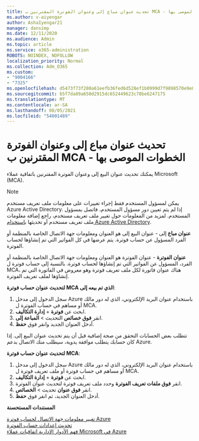 ```yaml
---
title: تحديث عنوان مباع إلى وعنوان الفوترة المقترنين ب MCA - الخطوات الموصى بها
ms.author: v-aiyengar
author: AshaIyengar21
manager: dansimp
ms.date: 12/11/2020
ms.audience: Admin
ms.topic: article
ms.service: o365-administration
ROBOTS: NOINDEX, NOFOLLOW
localization_priority: Normal
ms.collection: Adm_O365
ms.custom:
- "9004166"
- "7325"
ms.openlocfilehash: d5473f73f280a61eefb36fed6d528ef1b0999d7f9898570e9e8eb24105a1cfa6
ms.sourcegitcommit: b5f7da89a650d2915dc652449623c78be6247175
ms.translationtype: MT
ms.contentlocale: ar-SA
ms.lasthandoff: 08/05/2021
ms.locfileid: "54001489"
---
```

# <a name="update-sold-to-and-bill-to-address-associated-to-your-mca---recommended-steps"></a>تحديث عنوان مباع إلى وعنوان الفوترة المقترنين ب MCA - الخطوات الموصى بها

يمكنك تحديث عنوان البيع إلى وعنوان الفوترة المقترنين باتفاقية عملاء Microsoft (MCA). 

> [!NOTE]
> يمكن لمسؤول المستخدم فقط إجراء تغييرات على معلومات ملف تعريف مستخدم Azure Active Directory. إذا لم يتم تعيين دور مسؤول المستخدم، فاتصل بمسؤول المستخدم. لمزيد من المعلومات حول تغيير ملف تعريف مستخدم، راجع إضافة معلومات ملف تعريف مستخدم أو تحديثها [باستخدام Azure Active Directory](https://docs.microsoft.com/azure/active-directory/fundamentals/active-directory-users-profile-azure-portal).

**عنوان مباع** إلى - عنوان البيع إلى هو العنوان ومعلومات جهة الاتصال الخاصة بالمنظمة أو الفرد المسؤول عن حساب فوترة. يتم عرضها في كل الفواتير التي تم إنشاؤها لحساب الفوترة.

**عنوان الفوترة** - عنوان الفوترة هو العنوان ومعلومات جهة الاتصال الخاصة بالمنظمة أو الفرد، المسؤول عن الفواتير التي تم إنشاؤها لحساب فوترة. بالنسبة إلى حساب فوترة ل MCA، هناك عنوان فاتورة لكل ملف تعريف فوترة وهو معروض في الفاتورة التي تم إنشاؤها لملف تعريف الفوترة.

**لتحديث عنوان حساب فوترة MCA الذي تم بيعه إلى**:

1. سجل الدخول إلى مدخل Azure باستخدام عنوان البريد الإلكتروني، الذي له دور مالك أو مساهم في حساب الفوترة ل MCA.
1. ابحث عن **فوترة**  +  **إدارة التكاليف**.
1. انقر **فوق خصائص** التحديث  >  **المباعة إلى**.
1. أدخل العنوان الجديد وانقر فوق **حفظ**.

تتطلب بعض الحسابات التحقق من صحة إضافية قبل أن يتم تحديث عنوان البيع إلى. إذا كان حسابك يتطلب موافقة يدوية، سيطلب منك الاتصال بدعم Azure.

**لتحديث عنوان حساب فوترة MCA**: 

1. سجل الدخول إلى مدخل Azure باستخدام عنوان البريد الإلكتروني، الذي له دور مالك أو مساهم في حساب فوترة أو ملف تعريف فوترة ل MCA.
1. ابحث عن **فوترة**  +  **إدارة التكاليف**.
1. انقر **فوق ملفات تعريف الفوترة** وحدد ملف تعريف فوترة لتحديث عنوان الفوترة.
1. انقر **فوق عنوان** تحديث  >  **الخصائص**.
1. أدخل العنوان الجديد، ثم انقر فوق **حفظ**.

**المستندات المستحسنة**

[تغيير معلومات جهة الاتصال لحساب فوترة Azure](https://docs.microsoft.com/azure/cost-management-billing/manage/change-azure-account-profile)   
[تحديث إعدادات حساب الفوترة](https://docs.microsoft.com/microsoft-store/update-microsoft-store-for-business-account-settings)  
[فهم الأدوار الإدارية اتفاقيات عملاء Microsoft في Azure](https://docs.microsoft.com/azure/cost-management-billing/manage/understand-mca-roles)